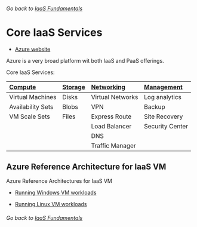 ###### Go back to [IaaS Fundamentals](iaas-fundamentals.md#resources)

# Core IaaS Services

* [Azure website](https://azure.microsoft.com/en-us/)

Azure is a very broad platform wit both IaaS and PaaS offerings.

Core IaaS Services:

| [Compute](https://docs.microsoft.com/en-us/azure/#pivot=products&panel=Compute) | [Storage](https://docs.microsoft.com/en-us/azure/#pivot=products&panel=storage) | [Networking](https://docs.microsoft.com/en-us/azure/#pivot=products&panel=network) | [Management](https://docs.microsoft.com/en-us/azure/#pivot=products&panel=mgmt) |
|:-----------------|:--------|:----------------|:----------------|
| Virtual Machines  | Disks    | Virtual Networks | Log analytics   |
| Availability Sets | Blobs    | VPN              | Backup          |
| VM Scale Sets     | Files    | Express Route    | Site Recovery   |
|                   |          | Load Balancer    | Security Center |
|                   |          | DNS              |                 |
|                   |          | Traffic Manager  |                 |



## Azure Reference Architecture for IaaS VM

Azure Reference Architectures for IaaS VM

* [Running Windows VM workloads](https://docs.microsoft.com/en-us/azure/architecture/reference-architectures/virtual-machines-windows/) 

* [Running Linux VM workloads](https://docs.microsoft.com/en-us/azure/architecture/reference-architectures/virtual-machines-linux/index) 



###### Go back to [IaaS Fundamentals](iaas-fundamentals.md#resources)